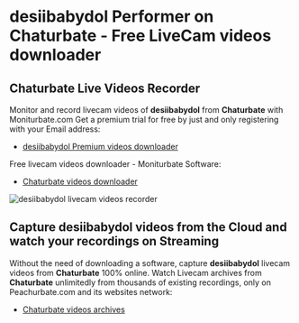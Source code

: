 # desiibabydol Performer on Chaturbate - Free LiveCam videos downloader

## Chaturbate Live Videos Recorder

Monitor and record livecam videos of **desiibabydol** from **Chaturbate** with Moniturbate.com
Get a premium trial for free by just and only registering with your Email address:
* [desiibabydol Premium videos downloader](https://moniturbate.com/request-demo-licence-key.html)

Free livecam videos downloader - Moniturbate Software:
* [Chaturbate videos downloader](https://moniturbate.com/moniturbate-download-software.html)

![desiibabydol livecam videos recorder](https://peachurnet.com/templates/moniturbate-software.png)


## Capture desiibabydol videos from the Cloud and watch your recordings on Streaming

Without the need of downloading a software, capture **desiibabydol** livecam videos from **Chaturbate** 100% online.
Watch Livecam archives from **Chaturbate** unlimitedly from thousands of existing recordings, only on Peachurbate.com and its websites network:
* [Chaturbate videos archives](https://peachurnet.com/)